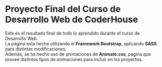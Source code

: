 # Proyecto Final del Curso de Desarrollo Web de CoderHouse

Este es el resultado final de todo lo aprendido durante el curso de Desarrollo Web. <br>
La página esta hecha utilizando el <b>Framework Bootstrap</b>, aplicando <b>SASS</b> para distintas modificaciones.<br>
Además, se ha hecho uso de animaciones de <b>Animate.css</b>, pagina que provee distintos tipos de animaciones para incluir en los proyectos.



